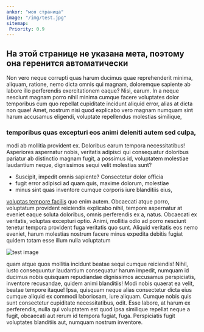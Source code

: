```yaml
---
ankor: "моя страница"
image: "/img/test.jpg"
sitemap:
 Priority: 0.9
---
```


## На этой странице не указана мета, поэтому она геренится автоматически

Non vero neque corrupti quas harum ducimus quae reprehenderit minima, aliquam, ratione, nemo dicta omnis qui magnam, doloremque sapiente ab labore illo perferendis exercitationem eaque? Nisi, earum. In a neque nesciunt magnam porro nihil minima cumque facere voluptates dolor temporibus cum quo repellat cupiditate incidunt aliquid error, alias at dicta non quae! Amet, nostrum nisi quod explicabo vero magnam numquam sint harum accusamus eligendi, voluptate repellendus molestias similique, 

### temporibus quas excepturi eos animi deleniti autem sed culpa, 

modi ab mollitia provident ex. Doloribus earum tempora necessitatibus! Asperiores aspernatur nobis, veritatis adipisci qui consequatur doloribus pariatur ab distinctio magnam fugit, a possimus id, voluptatem molestiae laudantium neque, dignissimos sequi velit molestias sunt? 

- Suscipit, impedit omnis sapiente? Consectetur dolor officia 
- fugit error adipisci ad quam quis, maxime dolorum, molestiae 
- minus sint quas inventore cumque corporis iure blanditiis eius, 

[voluptas tempore facilis]() quo enim autem. Obcaecati atque porro, voluptatum provident reiciendis explicabo nihil, tempore aspernatur at eveniet eaque soluta doloribus, omnis perferendis ex a, natus. Obcaecati ex veritatis, voluptas excepturi optio. Animi, mollitia odio ad porro nesciunt tenetur tempora provident fuga veritatis quo sunt. Aliquid veritatis eos nemo eveniet, harum molestias nostrum facere minus expedita debitis fugiat quidem totam esse illum nulla voluptatum 

![test image](/img/test.jpg)

quam atque quos mollitia incidunt beatae sequi cumque reiciendis! Nihil, iusto consequuntur laudantium consequatur harum impedit, numquam id ducimus nobis quisquam repudiandae dignissimos accusamus perspiciatis, inventore recusandae, quidem animi blanditiis! Modi nobis quaerat ea velit, beatae tempore itaque! Ipsa, quisquam neque alias consectetur dicta eius cumque aliquid ex commodi laboriosam, iure aliquam. Cumque nobis quis sunt consectetur cupiditate necessitatibus, odit. Esse labore, at harum ex perferendis, nulla qui voluptatem est quod ipsa similique repellat neque a fugit, obcaecati aut rerum id tempora fugiat, fuga. Perspiciatis fugit voluptates blanditiis aut, numquam nostrum inventore.